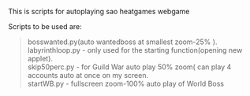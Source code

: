 This is scripts for autoplaying sao heatgames webgame

Scripts to be used are:  
> bosswanted.py(auto wantedboss at smallest zoom-25% ).  
> labyrinthloop.py - only used for the starting function(opening new applet).  
> skip50perc.py - for Guild War auto play 50% zoom( can play 4 accounts auto at once on my screen.  
> startWB.py - fullscreen zoom-100% auto play of World Boss

